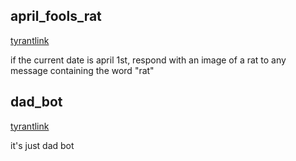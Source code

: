 ## april_fools_rat
[tyrantlink](https://github.com/tyrantlink)

if the current date is april 1st, respond with an image of a rat to any message containing the word "rat"

## dad_bot
[tyrantlink](https://github.com/tyrantlink)

it's just dad bot